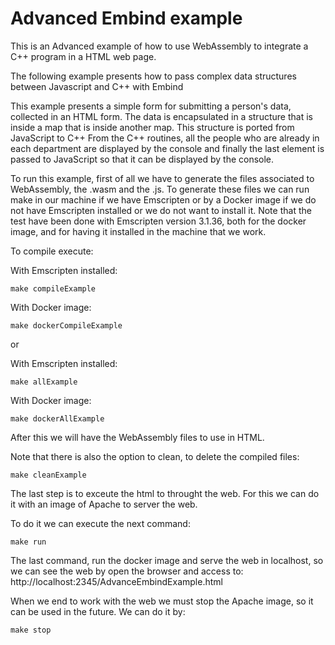 # Advanced Embind example

This is an Advanced example of how to use WebAssembly to integrate a C++ program in a HTML web page.

The following example presents  how to pass complex data structures between Javascript and C++ with Embind

This example presents a simple form for submitting a person's data, collected in an HTML form. The data is encapsulated in a structure that is inside a map that is inside another map.
This structure is ported from JavaScript to C++
From the C++ routines, all the people who are already in each department are displayed by the console and finally the last element is passed to JavaScript so that it can be displayed by the console.

To run this example, first of all we have to generate the files associated to WebAssembly, the .wasm and the .js. To generate these files we can run make in our machine if we have Emscripten or by a Docker image if we do not have Emscripten installed or we do not want to install it. Note that the test have been done with Emscripten version 3.1.36, both for the docker image, and for having it installed in the machine that we work.

To compile execute:

With Emscripten installed:

```shell
make compileExample
```

With Docker image:

```shell
make dockerCompileExample
```

or

With Emscripten installed:

```shell
make allExample
```

With Docker image:

```shell
make dockerAllExample
```

After this we will have the WebAssembly files to use in HTML.

Note that there is also the option to clean, to delete the compiled files:

```shell
make cleanExample
```

The last step is to exceute the html to throught the web. For this we can do it with an image of Apache to server the web.

To do it we can execute the next command:

```shell
make run
```

The last command, run the docker image and serve the web in localhost, so we can see the web by open the browser and access to:
http://localhost:2345/AdvanceEmbindExample.html

When we end to work with the web we must stop the Apache image, so it can be used in the future. We can do it by:

```shell
make stop
```